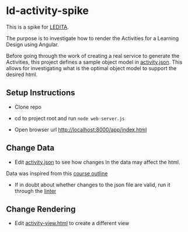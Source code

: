 ld-activity-spike
=================

This is a spike for [LEDITA](https://github.com/arpetti/LEDITA).

The purpose is to investigate how to render the Activities for a Learning Design using Angular.

Before going through the work of creating a real service to generate the Activities, this project defines a sample object model in [activity.json](app/data/activity.json). This allows for investigating what is the optimal object model to support the desired html.

## Setup Instructions

* Clone repo

* cd to project root and run ```node web-server.js```

* Open browser url [http://localhost:8000/app/index.html](http://localhost:8000/app/index.html)

## Change Data

* Edit [activity.json](app/data/activity.json) to see how changes in the data may affect the html.

Data was inspired from this [course outline](https://scs.senecac.on.ca/course/hwd101)

* If in doubt about whether changes to the json file are valid, run it through the [linter](http://jsonlint.com/)

## Change Rendering

* Edit [activity-view.html](app/partials/activity-view.html) to create a different view
